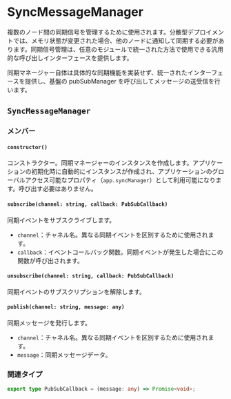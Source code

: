 # SyncMessageManager

複数のノード間の同期信号を管理するために使用されます。分散型デプロイメントでは、メモリ状態が変更された場合、他のノードに通知して同期する必要があります。同期信号管理は、任意のモジュールで統一された方法で使用できる汎用的な呼び出しインターフェースを提供します。

同期マネージャー自体は具体的な同期機能を実装せず、統一されたインターフェースを提供し、基盤の pubSubManager を呼び出してメッセージの送受信を行います。

## `SyncMessageManager`

### メンバー

#### `constructor()`

コンストラクター。同期マネージャーのインスタンスを作成します。アプリケーションの初期化時に自動的にインスタンスが作成され、アプリケーションのグローバルアクセス可能なプロパティ（`app.syncManager`）として利用可能になります。呼び出す必要はありません。

#### `subscribe(channel: string, callback: PubSubCallback)`

同期イベントをサブスクライブします。

- `channel`：チャネル名。異なる同期イベントを区別するために使用されます。
- `callback`：イベントコールバック関数。同期イベントが発生した場合にこの関数が呼び出されます。

#### `unsubscribe(channel: string, callback: PubSubCallback)`

同期イベントのサブスクリプションを解除します。

#### `publish(channel: string, message: any)`

同期メッセージを発行します。

- `channel`：チャネル名。異なる同期イベントを区別するために使用されます。
- `message`：同期メッセージデータ。

### 関連タイプ

```ts
export type PubSubCallback = (message: any) => Promise<void>;
```